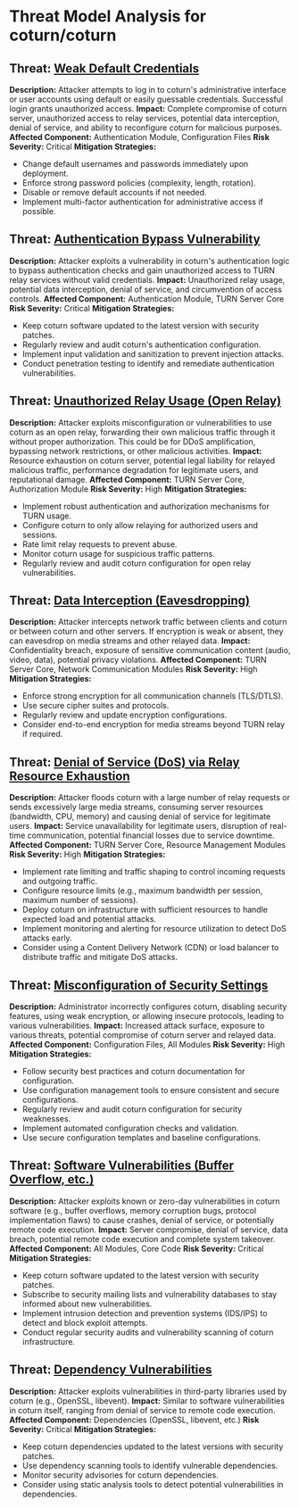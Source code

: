 # Threat Model Analysis for coturn/coturn

## Threat: [Weak Default Credentials](./threats/weak_default_credentials.md)

**Description:** Attacker attempts to log in to coturn's administrative interface or user accounts using default or easily guessable credentials. Successful login grants unauthorized access.
**Impact:**  Complete compromise of coturn server, unauthorized access to relay services, potential data interception, denial of service, and ability to reconfigure coturn for malicious purposes.
**Affected Component:** Authentication Module, Configuration Files
**Risk Severity:** Critical
**Mitigation Strategies:**
*   Change default usernames and passwords immediately upon deployment.
*   Enforce strong password policies (complexity, length, rotation).
*   Disable or remove default accounts if not needed.
*   Implement multi-factor authentication for administrative access if possible.

## Threat: [Authentication Bypass Vulnerability](./threats/authentication_bypass_vulnerability.md)

**Description:** Attacker exploits a vulnerability in coturn's authentication logic to bypass authentication checks and gain unauthorized access to TURN relay services without valid credentials.
**Impact:** Unauthorized relay usage, potential data interception, denial of service, and circumvention of access controls.
**Affected Component:** Authentication Module, TURN Server Core
**Risk Severity:** Critical
**Mitigation Strategies:**
*   Keep coturn software updated to the latest version with security patches.
*   Regularly review and audit coturn's authentication configuration.
*   Implement input validation and sanitization to prevent injection attacks.
*   Conduct penetration testing to identify and remediate authentication vulnerabilities.

## Threat: [Unauthorized Relay Usage (Open Relay)](./threats/unauthorized_relay_usage__open_relay_.md)

**Description:** Attacker exploits misconfiguration or vulnerabilities to use coturn as an open relay, forwarding their own malicious traffic through it without proper authorization. This could be for DDoS amplification, bypassing network restrictions, or other malicious activities.
**Impact:** Resource exhaustion on coturn server, potential legal liability for relayed malicious traffic, performance degradation for legitimate users, and reputational damage.
**Affected Component:** TURN Server Core, Authorization Module
**Risk Severity:** High
**Mitigation Strategies:**
*   Implement robust authentication and authorization mechanisms for TURN usage.
*   Configure coturn to only allow relaying for authorized users and sessions.
*   Rate limit relay requests to prevent abuse.
*   Monitor coturn usage for suspicious traffic patterns.
*   Regularly review and audit coturn configuration for open relay vulnerabilities.

## Threat: [Data Interception (Eavesdropping)](./threats/data_interception__eavesdropping_.md)

**Description:** Attacker intercepts network traffic between clients and coturn or between coturn and other servers. If encryption is weak or absent, they can eavesdrop on media streams and other relayed data.
**Impact:** Confidentiality breach, exposure of sensitive communication content (audio, video, data), potential privacy violations.
**Affected Component:** TURN Server Core, Network Communication Modules
**Risk Severity:** High
**Mitigation Strategies:**
*   Enforce strong encryption for all communication channels (TLS/DTLS).
*   Use secure cipher suites and protocols.
*   Regularly review and update encryption configurations.
*   Consider end-to-end encryption for media streams beyond TURN relay if required.

## Threat: [Denial of Service (DoS) via Relay Resource Exhaustion](./threats/denial_of_service__dos__via_relay_resource_exhaustion.md)

**Description:** Attacker floods coturn with a large number of relay requests or sends excessively large media streams, consuming server resources (bandwidth, CPU, memory) and causing denial of service for legitimate users.
**Impact:** Service unavailability for legitimate users, disruption of real-time communication, potential financial losses due to service downtime.
**Affected Component:** TURN Server Core, Resource Management Modules
**Risk Severity:** High
**Mitigation Strategies:**
*   Implement rate limiting and traffic shaping to control incoming requests and outgoing traffic.
*   Configure resource limits (e.g., maximum bandwidth per session, maximum number of sessions).
*   Deploy coturn on infrastructure with sufficient resources to handle expected load and potential attacks.
*   Implement monitoring and alerting for resource utilization to detect DoS attacks early.
*   Consider using a Content Delivery Network (CDN) or load balancer to distribute traffic and mitigate DoS attacks.

## Threat: [Misconfiguration of Security Settings](./threats/misconfiguration_of_security_settings.md)

**Description:** Administrator incorrectly configures coturn, disabling security features, using weak encryption, or allowing insecure protocols, leading to various vulnerabilities.
**Impact:** Increased attack surface, exposure to various threats, potential compromise of coturn server and relayed data.
**Affected Component:** Configuration Files, All Modules
**Risk Severity:** High
**Mitigation Strategies:**
*   Follow security best practices and coturn documentation for configuration.
*   Use configuration management tools to ensure consistent and secure configurations.
*   Regularly review and audit coturn configuration for security weaknesses.
*   Implement automated configuration checks and validation.
*   Use secure configuration templates and baseline configurations.

## Threat: [Software Vulnerabilities (Buffer Overflow, etc.)](./threats/software_vulnerabilities__buffer_overflow__etc__.md)

**Description:** Attacker exploits known or zero-day vulnerabilities in coturn software (e.g., buffer overflows, memory corruption bugs, protocol implementation flaws) to cause crashes, denial of service, or potentially remote code execution.
**Impact:** Server compromise, denial of service, data breach, potential remote code execution and complete system takeover.
**Affected Component:** All Modules, Core Code
**Risk Severity:** Critical
**Mitigation Strategies:**
*   Keep coturn software updated to the latest version with security patches.
*   Subscribe to security mailing lists and vulnerability databases to stay informed about new vulnerabilities.
*   Implement intrusion detection and prevention systems (IDS/IPS) to detect and block exploit attempts.
*   Conduct regular security audits and vulnerability scanning of coturn infrastructure.

## Threat: [Dependency Vulnerabilities](./threats/dependency_vulnerabilities.md)

**Description:** Attacker exploits vulnerabilities in third-party libraries used by coturn (e.g., OpenSSL, libevent).
**Impact:** Similar to software vulnerabilities in coturn itself, ranging from denial of service to remote code execution.
**Affected Component:** Dependencies (OpenSSL, libevent, etc.)
**Risk Severity:** Critical
**Mitigation Strategies:**
*   Keep coturn dependencies updated to the latest versions with security patches.
*   Use dependency scanning tools to identify vulnerable dependencies.
*   Monitor security advisories for coturn dependencies.
*   Consider using static analysis tools to detect potential vulnerabilities in dependencies.

